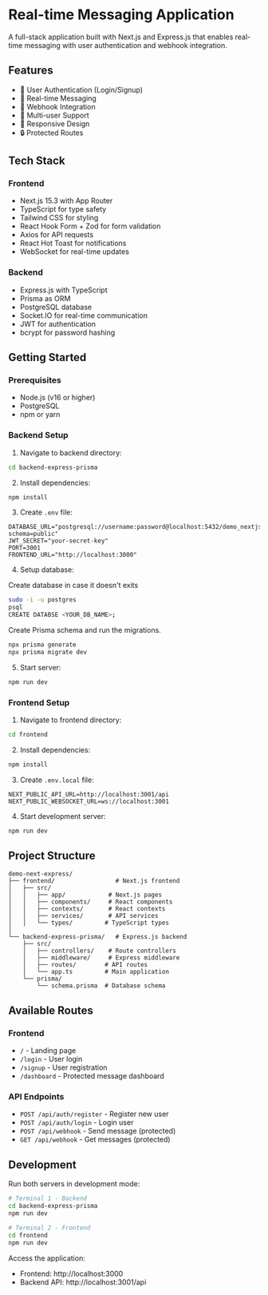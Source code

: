 # Real-time Messaging Application

A full-stack application built with Next.js and Express.js that enables real-time messaging with user authentication and webhook integration.

## Features

- 🔐 User Authentication (Login/Signup)
- 💬 Real-time Messaging
- 🔗 Webhook Integration
- 👥 Multi-user Support
- 📱 Responsive Design
- 🔒 Protected Routes

## Tech Stack

### Frontend
- Next.js 15.3 with App Router
- TypeScript for type safety
- Tailwind CSS for styling
- React Hook Form + Zod for form validation
- Axios for API requests
- React Hot Toast for notifications
- WebSocket for real-time updates

### Backend
- Express.js with TypeScript
- Prisma as ORM
- PostgreSQL database
- Socket.IO for real-time communication
- JWT for authentication
- bcrypt for password hashing

## Getting Started

### Prerequisites
- Node.js (v16 or higher)
- PostgreSQL
- npm or yarn

### Backend Setup

1. Navigate to backend directory:
```bash
cd backend-express-prisma
```

2. Install dependencies:
```bash
npm install
```

3. Create `.env` file:
```env
DATABASE_URL="postgresql://username:password@localhost:5432/demo_nextjs_express?schema=public"
JWT_SECRET="your-secret-key"
PORT=3001
FRONTEND_URL="http://localhost:3000"
```

4. Setup database:

Create database in case it doesn't exits 
```bash
sudo -i -u postgres
psql
CREATE DATABSE <YOUR_DB_NAME>;
```

Create Prisma schema and run the migrations.
```bash
npx prisma generate
npx prisma migrate dev
```

5. Start server:
```bash
npm run dev
```

### Frontend Setup

1. Navigate to frontend directory:
```bash
cd frontend
```

2. Install dependencies:
```bash
npm install
```

3. Create `.env.local` file:
```env
NEXT_PUBLIC_API_URL=http://localhost:3001/api
NEXT_PUBLIC_WEBSOCKET_URL=ws://localhost:3001
```

4. Start development server:
```bash
npm run dev
```

## Project Structure

```
demo-next-express/
├── frontend/                 # Next.js frontend
│   ├── src/
│   │   ├── app/            # Next.js pages
│   │   ├── components/     # React components
│   │   ├── contexts/       # React contexts
│   │   ├── services/       # API services
│   │   └── types/         # TypeScript types
│   
└── backend-express-prisma/   # Express.js backend
    ├── src/
    │   ├── controllers/    # Route controllers
    │   ├── middleware/     # Express middleware
    │   ├── routes/        # API routes
    │   └── app.ts         # Main application
    └── prisma/
        └── schema.prisma  # Database schema
```

## Available Routes

### Frontend
- `/` - Landing page
- `/login` - User login
- `/signup` - User registration
- `/dashboard` - Protected message dashboard

### API Endpoints
- `POST /api/auth/register` - Register new user
- `POST /api/auth/login` - Login user
- `POST /api/webhook` - Send message (protected)
- `GET /api/webhook` - Get messages (protected)

## Development

Run both servers in development mode:

```bash
# Terminal 1 - Backend
cd backend-express-prisma
npm run dev

# Terminal 2 - Frontend
cd frontend
npm run dev
```

Access the application:
- Frontend: http://localhost:3000
- Backend API: http://localhost:3001/api



